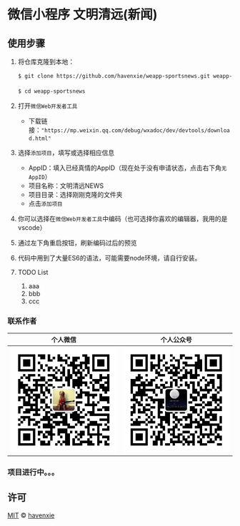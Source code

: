 # 微信小程序 文明清远(新闻) 


<!-- ## 小程序预览 -->

<!-- <p align="center"> -->
  <!-- <img src="./images/GIF5.gif" alt="体育新闻微信小程序演示" > -->
<!-- </p> -->

## 使用步骤

1. 将仓库克隆到本地：

    ```bash
    $ git clone https://github.com/havenxie/weapp-sportsnews.git weapp-sportsnews --depth 1

    $ cd weapp-sportsnews
    ```

2. 打开`微信Web开发者工具`
   - 下载链接：`"https://mp.weixin.qq.com/debug/wxadoc/dev/devtools/download.html"`

3. 选择`添加项目`，填写或选择相应信息
   - AppID：填入已经真情的AppID（现在处于没有申请状态，点击右下角`无AppID`）
   - 项目名称：文明清远NEWS
   - 项目目录：选择刚刚克隆的文件夹
   - 点击`添加项目`

4. 你可以选择在`微信Web开发者工具`中编码（也可选择你喜欢的编辑器，我用的是vscode）

6. 通过左下角重启按钮，刷新编码过后的预览

7. 代码中用到了大量ES6的语法，可能需要node环境，请自行安装。

8. TODO List
   1. aaa
   2. bbb
   3. ccc


### 联系作者

| 个人微信 | 个人公众号 |
|:----:|:----:|
| ![我的微信](images/wechat.jpg) |  ![我的微信](images/dingyue.jpg) |

### 项目进行中。。。

## 许可

[MIT](./LICENSE) &copy; [havenxie](http://github.com/havenxie)